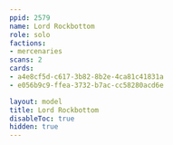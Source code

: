 ```yaml
---
ppid: 2579
name: Lord Rockbottom
role: solo
factions:
- mercenaries
scans: 2
cards:
- a4e8cf5d-c617-3b82-8b2e-4ca81c41831a
- e056b9c9-ffea-3732-b7ac-cc58280acd6e

layout: model
title: Lord Rockbottom
disableToc: true
hidden: true
---
```

